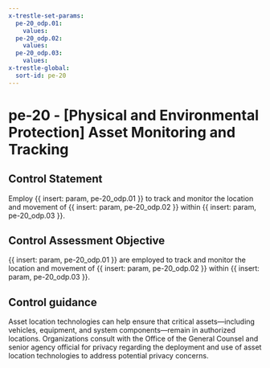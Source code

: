 ```yaml
---
x-trestle-set-params:
  pe-20_odp.01:
    values:
  pe-20_odp.02:
    values:
  pe-20_odp.03:
    values:
x-trestle-global:
  sort-id: pe-20
---
```


# pe-20 - \[Physical and Environmental Protection\] Asset Monitoring and Tracking

## Control Statement

Employ {{ insert: param, pe-20_odp.01 }} to track and monitor the location and movement of {{ insert: param, pe-20_odp.02 }} within {{ insert: param, pe-20_odp.03 }}.

## Control Assessment Objective

{{ insert: param, pe-20_odp.01 }} are employed to track and monitor the location and movement of {{ insert: param, pe-20_odp.02 }} within {{ insert: param, pe-20_odp.03 }}.

## Control guidance

Asset location technologies can help ensure that critical assets—including vehicles, equipment, and system components—remain in authorized locations. Organizations consult with the Office of the General Counsel and senior agency official for privacy regarding the deployment and use of asset location technologies to address potential privacy concerns.

